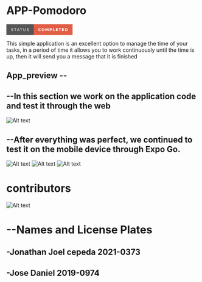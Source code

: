  # APP-Pomodoro
<svg xmlns="http://www.w3.org/2000/svg" xmlns:xlink="http://www.w3.org/1999/xlink" width="173.75" height="28" role="img" aria-label="STATUS: COMPLETED"><title>STATUS: COMPLETED</title><g shape-rendering="crispEdges"><rect width="71.5" height="28" fill="#555"/><rect x="71.5" width="102.25" height="28" fill="#e05d44"/></g><g fill="#fff" text-anchor="middle" font-family="Verdana,Geneva,DejaVu Sans,sans-serif" text-rendering="geometricPrecision" font-size="100"><text transform="scale(.1)" x="357.5" y="175" textLength="475" fill="#fff">STATUS</text><text transform="scale(.1)" x="1226.25" y="175" textLength="782.5" fill="#fff" font-weight="bold">COMPLETED</text></g></svg>

This simple application is an excellent option to manage the time of your tasks, in a period of time it allows you to work continuously until the time is up, then it will send you a message that it is finished

## App_preview --
## --In this section we work on the application code and test it through the web
![Alt text](image.png)

## --After everything was perfect, we continued to test it on the mobile device through Expo Go.
![Alt text](image-3.png)
![Alt text](image-1.png)
![Alt text](image-2.png)


# contributors
![Alt text](image-4.png)

# --Names and License Plates

## -Jonathan Joel cepeda 2021-0373
## -Jose Daniel 2019-0974